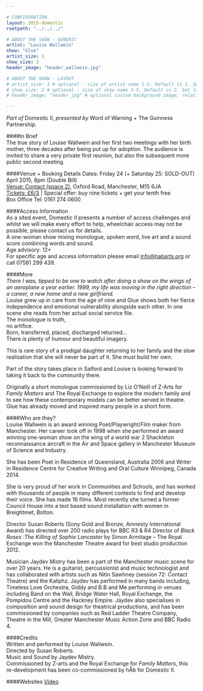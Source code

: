 ```yaml
---

# CONFIGURATION
layout: 2015-domestic
rootpath: "../../../"

# ABOUT THE SHOW - GENERIC
artist: "Louise Wallwein"
show: "Glue"
artist_size: 1
show_size: 3
header_image: "header_wallwein.jpg"

# ABOUT THE SHOW - LAYOUT
# artist_size: 1 # optional - size of artist name 1-5. Default is 1. Set longer names to lower values
# show_size: 2 # optional - size of show name 2-5. Default is 2. Set longer names to lower values
# header_image: "header.jpg" # optional custom background image, relative to current page

---
```

*Part of* Domestic II, *presented by* Word of Warning + The Guinness Partnership.      
         
####In Brief                      
The true story of Louise Wallwein and her first two meetings with her birth mother, three decades after being put up for adoption. The audience is invited to share a very private first reunion, but also the subsequent more public second meeting.           
    
####Venue + Booking Details
Dates: Friday 24 (+ Saturday 25: SOLD-OUT) April 2015, 8pm (Double Bill)        
[Venue: Contact (space 2)](http://contactmcr.com/visit/getting-here), Oxford Road, Manchester, M15 6JA            
[Tickets: £6/3](http://contactmcr.com/whats-on/35092-works-ahead-2015/booking) | Special offer: buy nine tickets + get your tenth free            
Box Office Tel: 0161 274 0600        
        
####Access Information      
As a sited event, Domestic II presents a number of access challenges and whilst we will make every effort to help, wheelchair access may not be possible, please contact us for details.    
A one-woman show mixing monologue, spoken word, live art and a sound score combining words and sound.   
Age advisory: 12+    
For specific age and access information please email info@habarts.org or call 07581 299 439.  

####More    
*There I was, tipped to be one to watch after doing a show on the wings of an aeroplane a year earlier. 1999, my life was moving in the right direction – a career, a new home and a new girlfriend.*    
Louise grew up in care from the age of nine and Glue shows both her fierce
independence and emotional vulnerability alongside each other. In one scene she reads from her actual social service file.   
The monologue is truth,    
no artifice.    
Born, transferred, placed, discharged returned…    
There is plenty of humour and beautiful imagery.    

This is rare story of a prodigal daughter returning to her family and the slow
realisation that she will never be part of it. She must build her own.     

Part of the story takes place in Salford and Louise is looking forward to taking it back to the community there.    

Originally a short monologue commissioned by Liz O’Neill of Z-Arts for *Family Matters* and The Royal Exchange to explore the modern family and to see how these contemporary models can be better served in theatre.
Glue has already moved and inspired many people in a short form.    
                          
####Who are they?    
Louise Wallwein is an award winning Poet/Playwright/Film maker from Manchester. Her career took off in 1998 when she performed an award winning one-woman show on the wing of a world war 2 Shackleton reconnaissance aircraft in the Air and Space gallery in Manchester Museum of Science and Industry.    
  
She has been Poet in Residence of Queensland, Australia 2006 and Writer	in Residence Centre for Creative Writing and Oral Culture Winnipeg, Canada 2014.   			She is very proud of her work in Communities and Schools, and has worked with thousands of people in many different contexts to find and develop their voice. She has made 16 films. Most recently she turned a former Council House into a text based sound installation with women in Breightmet, Bolton.    
Director Susan Roberts (Sony Gold and Bronze, Amnesty International  Award)  has directed over 200 radio plays for BBC R3 & R4 Director of *Black Roses :The Killing of Sophie Lancaster* by Simon Armitage – The Royal Exchange won the Manchester Theatre award for best studio production 2012.     
Musician Jaydev Mistry has been a part of the Manchester music scene for over 20 years.  He is a guitarist, percussionist and music technologist and has collaborated with artists such as Nitin Sawhney (session 72: Contact Theatre) and the Kaliphz. Jaydev has performed in many bands including, Timeless Love Orchestra, Giddy and B.B and Me performing in venues including Band on the Wall, Bridge Water Hall, Royal Exchange, the Pompidou Centre and the Hackney Empire. Jaydev also specialises in composition and sound design for theatrical productions, and has been commissioned by companies such as Red Ladder Theatre Company, Theatre in the Mill, Greater Manchester Music Action Zone and BBC Radio 4.     
               
####Credits         
Written and performed by Louise Wallwein.    
Directed by Susan Roberts.    
Music and Sound by Jaydev Mistry.    
Commissioned by Z-arts and the Royal Exchange for *Family Matters*, this re-development has been co-commissioned by hÅb for Domestic II.    

####Websites
[Video](https://vimeo.com/110757099)    
